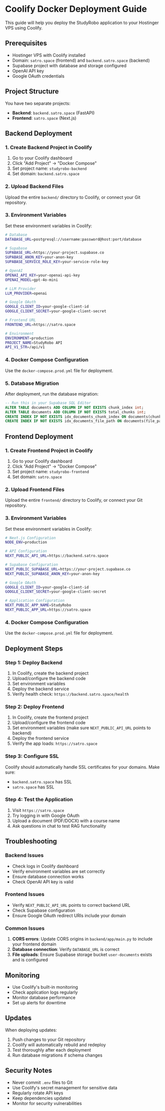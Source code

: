 # Coolify Docker Deployment Guide

This guide will help you deploy the StudyRobo application to your Hostinger VPS using Coolify.

## Prerequisites

- Hostinger VPS with Coolify installed
- Domain: `satro.space` (frontend) and `backend.satro.space` (backend)
- Supabase project with database and storage configured
- OpenAI API key
- Google OAuth credentials

## Project Structure

You have two separate projects:
- **Backend**: `backend.satro.space` (FastAPI)
- **Frontend**: `satro.space` (Next.js)

## Backend Deployment

### 1. Create Backend Project in Coolify

1. Go to your Coolify dashboard
2. Click "Add Project" → "Docker Compose"
3. Set project name: `studyrobo-backend`
4. Set domain: `backend.satro.space`

### 2. Upload Backend Files

Upload the entire `backend/` directory to Coolify, or connect your Git repository.

### 3. Environment Variables

Set these environment variables in Coolify:

```bash
# Database
DATABASE_URL=postgresql://username:password@host:port/database

# Supabase
SUPABASE_URL=https://your-project.supabase.co
SUPABASE_ANON_KEY=your-anon-key
SUPABASE_SERVICE_ROLE_KEY=your-service-role-key

# OpenAI
OPENAI_API_KEY=your-openai-api-key
OPENAI_MODEL=gpt-4o-mini

# LLM Provider
LLM_PROVIDER=openai

# Google OAuth
GOOGLE_CLIENT_ID=your-google-client-id
GOOGLE_CLIENT_SECRET=your-google-client-secret

# Frontend URL
FRONTEND_URL=https://satro.space

# Environment
ENVIRONMENT=production
PROJECT_NAME=StudyRobo API
API_V1_STR=/api/v1
```

### 4. Docker Compose Configuration

Use the `docker-compose.prod.yml` file for deployment.

### 5. Database Migration

After deployment, run the database migration:

```sql
-- Run this in your Supabase SQL Editor
ALTER TABLE documents ADD COLUMN IF NOT EXISTS chunk_index int;
ALTER TABLE documents ADD COLUMN IF NOT EXISTS total_chunks int;
CREATE INDEX IF NOT EXISTS idx_documents_chunk_index ON documents(chunk_index);
CREATE INDEX IF NOT EXISTS idx_documents_file_path ON documents(file_path);
```

## Frontend Deployment

### 1. Create Frontend Project in Coolify

1. Go to your Coolify dashboard
2. Click "Add Project" → "Docker Compose"
3. Set project name: `studyrobo-frontend`
4. Set domain: `satro.space`

### 2. Upload Frontend Files

Upload the entire `frontend/` directory to Coolify, or connect your Git repository.

### 3. Environment Variables

Set these environment variables in Coolify:

```bash
# Next.js Configuration
NODE_ENV=production

# API Configuration
NEXT_PUBLIC_API_URL=https://backend.satro.space

# Supabase Configuration
NEXT_PUBLIC_SUPABASE_URL=https://your-project.supabase.co
NEXT_PUBLIC_SUPABASE_ANON_KEY=your-anon-key

# Google OAuth
GOOGLE_CLIENT_ID=your-google-client-id
GOOGLE_CLIENT_SECRET=your-google-client-secret

# Application Configuration
NEXT_PUBLIC_APP_NAME=StudyRobo
NEXT_PUBLIC_APP_URL=https://satro.space
```

### 4. Docker Compose Configuration

Use the `docker-compose.prod.yml` file for deployment.

## Deployment Steps

### Step 1: Deploy Backend

1. In Coolify, create the backend project
2. Upload/configure the backend code
3. Set environment variables
4. Deploy the backend service
5. Verify health check: `https://backend.satro.space/health`

### Step 2: Deploy Frontend

1. In Coolify, create the frontend project
2. Upload/configure the frontend code
3. Set environment variables (make sure `NEXT_PUBLIC_API_URL` points to backend)
4. Deploy the frontend service
5. Verify the app loads: `https://satro.space`

### Step 3: Configure SSL

Coolify should automatically handle SSL certificates for your domains. Make sure:
- `backend.satro.space` has SSL
- `satro.space` has SSL

### Step 4: Test the Application

1. Visit `https://satro.space`
2. Try logging in with Google OAuth
3. Upload a document (PDF/DOCX) with a course name
4. Ask questions in chat to test RAG functionality

## Troubleshooting

### Backend Issues

- Check logs in Coolify dashboard
- Verify environment variables are set correctly
- Ensure database connection works
- Check OpenAI API key is valid

### Frontend Issues

- Verify `NEXT_PUBLIC_API_URL` points to correct backend URL
- Check Supabase configuration
- Ensure Google OAuth redirect URIs include your domain

### Common Issues

1. **CORS errors**: Update CORS origins in `backend/app/main.py` to include your frontend domain
2. **Database connection**: Verify `DATABASE_URL` is correct
3. **File uploads**: Ensure Supabase storage bucket `user-documents` exists and is configured

## Monitoring

- Use Coolify's built-in monitoring
- Check application logs regularly
- Monitor database performance
- Set up alerts for downtime

## Updates

When deploying updates:

1. Push changes to your Git repository
2. Coolify will automatically rebuild and redeploy
3. Test thoroughly after each deployment
4. Run database migrations if schema changes

## Security Notes

- Never commit `.env` files to Git
- Use Coolify's secret management for sensitive data
- Regularly rotate API keys
- Keep dependencies updated
- Monitor for security vulnerabilities
